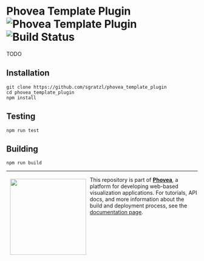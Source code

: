 Phovea Template Plugin ![Phovea Template Plugin](https://img.shields.io/badge/Phovea-Client%20Plugin-F47D20.svg) ![Build Status](https://travis-ci.org/sgratzl/phovea_template_plugin.svg?branch=master)
=====================

TODO

Installation
------------

```
git clone https://github.com/sgratzl/phovea_template_plugin
cd phovea_template_plugin
npm install
```

Testing
-------

```
npm run test
```

Building
--------

```
npm run build
```

***

<a href="https://caleydo.org"><img src="http://caleydo.org/assets/images/logos/caleydo.svg" align="left" width="200px" hspace="10" vspace="6"></a>
This repository is part of **[Phovea](http://phovea.caleydo.org/)**, a platform for developing web-based visualization applications. For tutorials, API docs, and more information about the build and deployment process, see the [documentation page](http://caleydo.org/documentation/).
